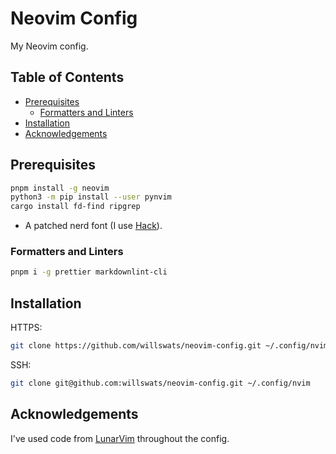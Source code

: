 # Neovim Config

My Neovim config.

## Table of Contents

<!--toc:start-->

- [Prerequisites](#prerequisites)
  - [Formatters and Linters](#formatters-and-linters)
- [Installation](#installation)
- [Acknowledgements](#acknowledgements)
<!--toc:end-->

## Prerequisites

```bash
pnpm install -g neovim
python3 -m pip install --user pynvim
cargo install fd-find ripgrep
```

- A patched nerd font (I use [Hack](https://github.com/ryanoasis/nerd-fonts/tree/master/patched-fonts/Hack)).

### Formatters and Linters

```bash
pnpm i -g prettier markdownlint-cli
```

## Installation

HTTPS:

```bash
git clone https://github.com/willswats/neovim-config.git ~/.config/nvim
```

SSH:

```bash
git clone git@github.com:willswats/neovim-config.git ~/.config/nvim
```

## Acknowledgements

I've used code from [LunarVim](https://github.com/lunarvim/lunarvim) throughout the config.
